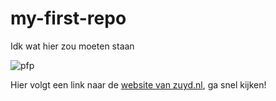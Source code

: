 # my-first-repo
Idk wat hier zou moeten staan



![pfp](https://github.com/RickPalmen/my-first-repo/assets/144246933/3f24c695-eeb1-401e-a2b5-ce0fc5c4f7d8)



Hier volgt een link naar de [website van zuyd.nl](https://www.zuyd.nl), ga snel kijken!
